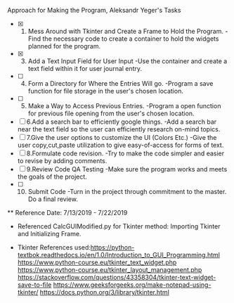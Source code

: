Approach for Making the Program, Aleksandr Yeger's Tasks
- [x] 1. Mess Around with Tkinter and Create a Frame to Hold the Program.
-Find the necessary code to create a container to hold the widgets planned for the program.
- [x] 3. Add a Text Input Field for User Input
-Use the container and create a text field within it for user journal entry.
- [ ] 4. Form a Directory for Where the Entries Will go.
-Program a save function for file storage in the user's chosen location.
- [ ] 5. Make a Way to Access Previous Entries.
-Program a open function for previous file opening from the user's chosen location.
- [ ] 6.Add a search bar to efficiently google things.
-Add a search bar near the text field so the user can efficiently research on-mind topics.
- [ ] 7.Give the user options to customize the UI (Colors Etc.)
-Give the user copy,cut,paste utilization to give easy-of-access for forms of text.
- [ ] 8.Formulate code revision.
-Try to make the code simpler and easier to revise by adding comments.
- [ ] 9.Review Code QA Testing
-Make sure the program works and meets the goals of the project.
- [ ] 10. Submit Code
-Turn in the project through commitment to the master. Do a final review.




** Reference Date: 7/13/2019 - 7/22/2019

- Referenced CalcGUIModified.py for Tkinter method: Importing Tkinter and Initializing Frame.

- Tkinter References used:https://python-textbok.readthedocs.io/en/1.0/Introduction_to_GUI_Programming.html
                          https://www.python-course.eu/tkinter_text_widget.php
                          https://www.python-course.eu/tkinter_layout_management.php
                          https://stackoverflow.com/questions/43358304/tkinter-text-widget-save-to-file
                          https://www.geeksforgeeks.org/make-notepad-using-tkinter/
                          https://docs.python.org/3/library/tkinter.html
